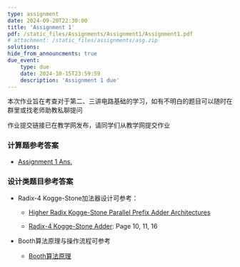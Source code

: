 ```yaml
---
type: assignment
date: 2024-09-20T22:30:00
title: 'Assignment 1'
pdf: /static_files/Assignments/Assignment1/Assignment1.pdf
# attachment: /static_files/assignments/asg.zip
solutions: 
hide_from_announcments: true
due_event: 
    type: due
    date: 2024-10-15T23:59:59
    description: 'Assignment 1 due'
---
```

本次作业旨在考查对于第二、三讲电路基础的学习，如有不明白的题目可以随时在群里或找老师助教私聊提问

作业提交链接已在教学网发布，请同学们从教学网提交作业

### 计算题参考答案

* [Assignment 1 Ans.]()


### 设计类题目参考答案

* Radix-4 Kogge-Stone加法器设计可参考：

    * [Higher Radix Kogge-Stone Parallel Prefix Adder Architectures](https://www.ece.ucdavis.edu/~vojin/CLASSES/EPFL/Papers/higher_r_koggiestone_adder.pdf)

    * [Radix-4 Kogge-Stone Adder](https://web.stanford.edu/class/archive/ee/ee371/ee371.1066/lectures/lect_04.2up.pdf): Page 10, 11, 16

* Booth算法原理与操作流程可参考

    * [Booth算法原理](https://www.cnblogs.com/gujiangtaoFuture/articles/12163087.html)